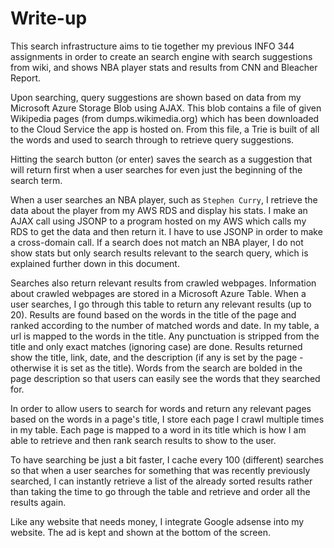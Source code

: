 # Write-up
This search infrastructure aims to tie together my previous INFO 344 assignments in order to create an search engine with search suggestions from wiki, and shows NBA player stats and results from CNN and Bleacher Report.

Upon searching, query suggestions are shown based on data from my Microsoft Azure Storage Blob using AJAX. This blob contains a file of given Wikipedia pages (from dumps.wikimedia.org) which has been downloaded to the Cloud Service the app is hosted on. From this file, a Trie is built of all the words and used to search through to retrieve query suggestions.

Hitting the search button (or enter) saves the search as a suggestion that will return first when a user searches for even just the beginning of the search term.

When a user searches an NBA player, such as `Stephen Curry`, I retrieve the data about the player from my AWS RDS and display his stats. I make an AJAX call using JSONP to a program hosted on my AWS which calls my RDS to get the data and then return it. I have to use JSONP in order to make a cross-domain call. If a search does not match an NBA player, I do not show  stats but only search results relevant to the search query, which is explained further down in this document. 

Searches also return relevant results from crawled webpages. Information about crawled webpages are stored in a Microsoft Azure Table. When a user searches, I go through this table to return any relevant results (up to 20). Results are found based on the words in the title of the page and ranked according to the number of matched words and date. In my table, a url is mapped to the words in the title. Any punctuation is stripped from the title and only exact matches (ignoring case) are done. Results returned show the title, link, date, and the description (if any is set by the page - otherwise it is set as the title). Words from the search are bolded in the page description so that users can easily see the words that they searched for.

In order to allow users to search for words and return any relevant pages based on the words in a page's title, I store each page I crawl multiple times in my table. Each page is mapped to a word in its title which is how I am able to retrieve and then rank search results to show to the user.

To have searching be just a bit faster, I cache every 100 (different) searches so that when a user searches for something that was recently previously searched, I can instantly retrieve a list of the already sorted results rather than taking the time to go through the table and retrieve and order all the results again.

Like any website that needs money, I integrate Google adsense into my website. The ad is kept and shown at the bottom of the screen. 